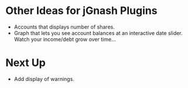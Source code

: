 # Other Ideas for jGnash Plugins
- Accounts that displays number of shares.
- Graph that lets you see account balances at an interactive date slider. Watch your income/debt grow over time...


# Next Up
- Add display of warnings.

